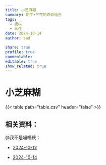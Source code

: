 ```yaml
---
title: 小芝麻糊
summary: 奶牛+三花的奇妙组合
tags:
  - 奶牛
  - 三花
date: 2024-10-14
author: sad

share: true
profile: true
commentable:
editable: true
show_related: true
---
```


# 小芝麻糊

{{< table path="table.csv" header="false" >}}

## 相关资料：

@我不是喵喵侠：

- [2024-10-12](https://v.douyin.com/iBvUVAse/)

- [2024-10-14](https://v.douyin.com/iBvyFjmb/)
